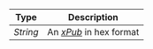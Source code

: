 |   Type   |                         Description                          |
| :------: | :----------------------------------------------------------: |
| *String* | An [*xPub*](types/#xpub) in hex format |
